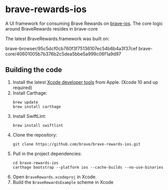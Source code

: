 # brave-rewards-ios

A UI framework for consuming Brave Rewards on [brave-ios](https://github.com/brave/brave-ios). The core logic around BraveRewards resides in brave-core

The latest BraveRewards.framework was built on:

brave-browser/95c5dcf0cb760f3f75136107ec54b6b4a3f37cef
brave-core/40601005b7b376b2c5dea5bbe5a999c06f1a9d97


Building the code
-----------------

1. Install the latest [Xcode developer tools](https://developer.apple.com/xcode/downloads/) from Apple. (Xcode 10 and up required)
1. Install Carthage:
    ```shell
    brew update
    brew install carthage
    ```
1. Install SwiftLint:
    ```shell
    brew install swiftlint
    ```
1. Clone the repository:
    ```shell
    git clone https://github.com/brave/brave-rewards-ios.git
    ```
1. Pull in the project dependencies:
    ```shell
    cd brave-rewards-ios
    carthage bootstrap --platform ios --cache-builds --no-use-binaries
    ```
1. Open `BraveRewards.xcodeproj` in Xcode.
1. Build the `BraveRewardsExample` scheme in Xcode
